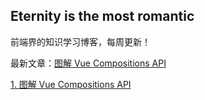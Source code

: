 ## Eternity is the most romantic

前端界的知识学习博客，每周更新！

最新文章：[图解 Vue Compositions API](./FE/图解%20Vue%20Compositions%20API.md)

[1. 图解 Vue Compositions API](./FE/图解%20Vue%20Compositions%20API.md)

